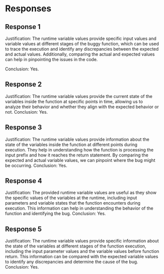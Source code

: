 # Responses
## Response 1
Justification: The runtime variable values provide specific input values and variable values at different stages of the buggy function, which can be used to trace the execution and identify any discrepancies between the expected and actual values. Additionally, comparing the actual and expected values can help in pinpointing the issues in the code.

Conclusion: Yes.

## Response 2
Justification: The runtime variable values provide the current state of the variables inside the function at specific points in time, allowing us to analyze their behavior and whether they align with the expected behavior or not.
Conclusion: Yes.

## Response 3
Justification: The runtime variable values provide information about the state of the variables inside the function at different points during execution. They help in understanding how the function is processing the input prefix and how it reaches the return statement. By comparing the expected and actual variable values, we can pinpoint where the bug might be occurring.
Conclusion: Yes.

## Response 4
Justification: The provided runtime variable values are useful as they show the specific values of the variables at the runtime, including input parameters and variable states that the function encounters during execution. This information can help in understanding the behavior of the function and identifying the bug.
Conclusion: Yes.

## Response 5
Justification: The runtime variable values provide specific information about the state of the variables at different stages of the function execution, including the input parameter values and the variable values before function return. This information can be compared with the expected variable values to identify any discrepancies and determine the cause of the bug.
Conclusion: Yes.

